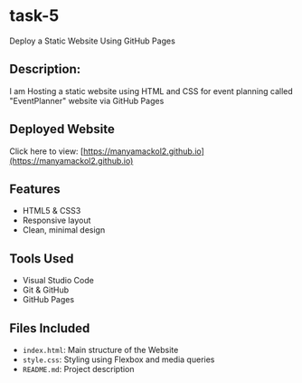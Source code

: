 # task-5 
Deploy a Static Website Using GitHub Pages

## Description:
I am Hosting a static website using HTML and CSS for event planning called "EventPlanner" website via GitHub Pages

## Deployed Website
Click here to view: [https://manyamackol2.github.io](https://manyamackol2.github.io)

## Features
- HTML5 & CSS3
- Responsive layout
- Clean, minimal design

## Tools Used
- Visual Studio Code
- Git & GitHub
- GitHub Pages

## Files Included
- `index.html`: Main structure of the Website
- `style.css`: Styling using Flexbox and media queries
- `README.md`: Project description
